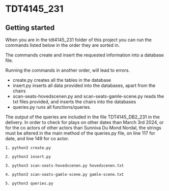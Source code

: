 # TDT4145_231

## Getting started

When you are in the tdt4145_231 folder of this project you can run the commands listed below in the order they are sorted in.

The commands create and insert the requested information into a database file.

Running the commands in another order, will lead to errors.

- create.py creates all the tables in the database
- insert.py inserts all data provided into the databases, apart from the chairs
- scan-seats-hovedscenen.py and scan-seats-gamle-scene.py reads the txt files provided, and inserts the chairs into the databases
- queries.py runs all functions/queries.

The output of the queries are included in the file TDT4145_DB2_231 in the delivery.
In order to check for plays on other dates than March 3rd 2024, or for the co actors of other actors than Sunniva Du Mond Nordal, the strings must be altered in the main method of the queries.py file, on line 117 for date, and line 149 for co actor.

```
1. python3 create.py

2. python3 insert.py

3. python3 scan-seats-hovedscenen.py hovedscenen.txt

4. python3 scan-seats-gamle-scene.py gamle-scene.txt

5. python3 queries.py
```
